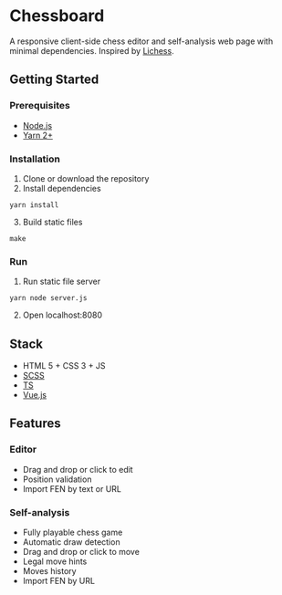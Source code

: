 # Chessboard
A responsive client-side chess editor and self-analysis web page with minimal dependencies. Inspired by [Lichess](https://lichess.org/).

## Getting Started

### Prerequisites
- [Node.js](https://nodejs.org/en)
- [Yarn 2+](https://yarnpkg.com/)

### Installation
1. Clone or download the repository
2. Install dependencies
```
yarn install
```
3. Build static files
```
make
```

### Run
1. Run static file server
```
yarn node server.js
```
2. Open localhost:8080

## Stack
- HTML 5 + CSS 3 + JS
- [SCSS](https://sass-lang.com/)
- [TS](https://www.typescriptlang.org/)
- [Vue.js](https://vuejs.org/)

## Features
### Editor
- Drag and drop or click to edit
- Position validation
- Import FEN by text or URL

### Self-analysis
- Fully playable chess game
- Automatic draw detection
- Drag and drop or click to move
- Legal move hints
- Moves history 
- Import FEN by URL
